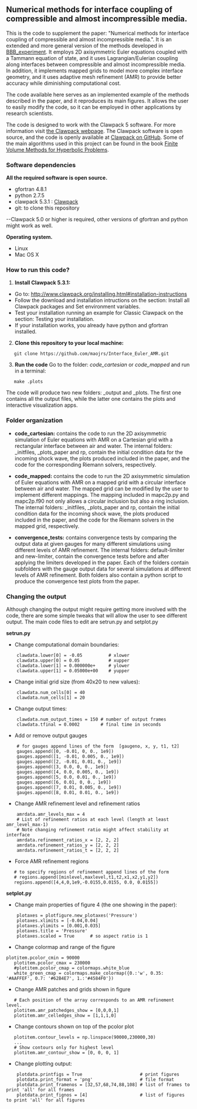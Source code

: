 ## Numerical methods for interface coupling of compressible and almost incompressible media.

This is the code to supplement the paper: "Numerical methods for interface coupling of compressible and almost incompressible media.". It is an extended and more general version of the methods developed in [BBB_experiment](https://github.com/maojrs/BBB_experiment). It employs 2D axisymmetric Euler equations coupled with a Tammann equation of state, and it uses Lagrangian/Eulerian coupling along interfaces between compressible and almost incompressible media. In addition, it implements mapped grids to model more complex interface geometry, and it uses adaptive mesh refinement (AMR) to provide better accuracy while diminishing computational cost.

The code available here serves as an implemented example of the methods described in the paper, and it reproduces its main figures. It allows the user to easily modify the code, so it can be employed in other applications by research scientists. 

The code is designed to work with the Clawpack 5 software. For more information visit [the Clawpack webpage](http://www.clawpack.org/ ). The Clawpack software is open source, and the code is openly available at [Clawpack on GitHub](https://github.com/clawpack/clawpack). Some of the main algorithms used in this project can be found in the book [Finite Volume Methods for Hyperbolic Problems](http://depts.washington.edu/clawpack/book.html).

### Software dependencies
**All the required software is open source.**
* gfortran 4.8.1 
* python 2.7.5
* clawpack 5.3.1 : [Clawpack](http://www.clawpack.org/ )
* git: to clone this repository

--Clawpack 5.0 or higher is required, other versions of gfortran and python might work as well.

**Operating system.**
* Linux
* Mac OS X

### How to run this code?
1. **Install Clawpack 5.3.1:**
  * Go to: http://www.clawpack.org/installing.html#installation-instructions
  * Follow the download and installation intructions on the section: Install all Clawpack packages and Set environment variables.
  * Test your installation running an example for Classic Clawpack on the section: Testing your installation.
  * If your installation works, you already have python and gfortran installed.

2. **Clone this repository to your local machine:**

 ```
    git clone https://github.com/maojrs/Interface_Euler_AMR.git
 ```

3. **Run the code**
Go to the folder: *code_cartesian* or *code_mapped* and run in a terminal:

 ```
    make .plots
 ```

The code will produce two new folders: _output and _plots. The first one contains all the output files, while the latter one contains the plots and interactive visualization apps.

### Folder organization

* **code_cartesian:** contains the code to run the 2D axisymmetric simulation of Euler equations with AMR on a Cartesian grid with a rectangular interface between air and water. The internal folders: _initfiles, _plots_paper and rp, contain the initial condition data for the incoming shock wave, the plots produced included in the paper, and the code for the corresponding Riemann solvers, respectively.

* **code_mapped:**  contains the code to run the 2D axisymmetric simulation of Euler equations with AMR on a mapped grid with a circular interface between air and water. The mapped grid can be modified by the user to implement different mappings. The mapping included in mapc2p.py and mapc2p.f90 not only allows a circular inclusion but also a ring inclusion. The internal folders: _initfiles, _plots_paper and rp, contain the initial condition data for the incoming shock wave, the plots produced included in the paper, and the code for the Riemann solvers in the mapped grid, respectively.

* **convergence_tests:** contains convergence tests by comparing the output data at given gauges for many different simulations using different levels of AMR refinement. The internal folders: default-limiter and new-limiter, contain the convergence tests before and after applying the limiters developed in the paper. Each of the folders contain subfolders with the gauge output data for several simulations at different levels of AMR refinement. Both folders also contain a python script to produce the convergence test plots from the paper. 

### Changing the output
Although changing the output might require getting more involved with the code, there are some simple tweaks that will allow the user to see different output. The main code files to edit are setrun.py and setplot.py

**setrun.py**

* Change computational domain boundaries:

```
    clawdata.lower[0] = -0.05          # xlower
    clawdata.upper[0] = 0.05           # xupper
    clawdata.lower[1] = 0.000000e+     # ylower
    clawdata.upper[1] = 0.05000e+00    # yupper
```

* Change initial grid size (from 40x20 to new values):

```
    clawdata.num_cells[0] = 40
    clawdata.num_cells[1] = 20
```

* Change output times:

```
    clawdata.num_output_times = 150 # number of output frames
    clawdata.tfinal = 0.0002        # final time in seconds
```

* Add or remove output gauges
```
    # for gauges append lines of the form  [gaugeno, x, y, t1, t2]
    gauges.append([0, -0.01, 0, 0., 1e9])
    gauges.append([1, -0.01, 0.005, 0., 1e9])
    gauges.append([2, -0.01, 0.01, 0., 1e9])
    gauges.append([3, 0.0, 0, 0., 1e9])
    gauges.append([4, 0.0, 0.005, 0., 1e9])
    gauges.append([5, 0.0, 0.01, 0., 1e9])
    gauges.append([6, 0.01, 0, 0., 1e9])
    gauges.append([7, 0.01, 0.005, 0., 1e9])
    gauges.append([8, 0.01, 0.01, 0., 1e9])
```

* Change AMR refinement level and refinement ratios
```
    amrdata.amr_levels_max = 4
    # List of refinement ratios at each level (length at least amr_level_max-1)
    # Note changing refinement ratio might affect stability at interface
    amrdata.refinement_ratios_x = [2, 2, 2]
    amrdata.refinement_ratios_y = [2, 2, 2]
    amrdata.refinement_ratios_t = [2, 2, 2]
 ```
 
 * Force AMR refinement regions
 ```
    # to specify regions of refinement append lines of the form
    # regions.append([minlevel,maxlevel,t1,t2,x1,x2,y1,y2])
    regions.append([4,4,0,1e9,-0.0155,0.0155, 0.0, 0.0155])
```
**setplot.py**

* Change main properties of figure 4 (the one showing in the paper):

```
    plotaxes = plotfigure.new_plotaxes('Pressure')
    plotaxes.xlimits = [-0.04,0.04] 
    plotaxes.ylimits = [0.001,0.035]
    plotaxes.title = 'Pressure'
    plotaxes.scaled = True      # so aspect ratio is 1   
 ``` 
 * Change colormap and range of the figure
 
 ```
 plotitem.pcolor_cmin = 90000
    plotitem.pcolor_cmax = 230000
    #plotitem.pcolor_cmap = colormaps.white_blue
    white_green_cmap = colormaps.make_colormap({0.:'w', 0.35: '#AAFFEF', 0.7: '#62B4E7', 1.:'#4584F0'})
 ```
 
 * Change AMR patches and grids shown in figure
 ```
    # Each position of the array corresponds to an AMR refinement level.
    plotitem.amr_patchedges_show = [0,0,0,1] 
    plotitem.amr_celledges_show = [1,1,1,0] 
 ```
 
 * Change contours shown on top of the pcolor plot
 ```
    plotitem.contour_levels = np.linspace(90000,230000,30)
    ...
    # Show contours only for highest level 
    plotitem.amr_contour_show = [0, 0, 0, 1]
 ```
 
* Change plotting output:

```
    plotdata.printfigs = True                      # print figures
    plotdata.print_format = 'png'                  # file format
    plotdata.print_framenos = [32,57,68,74,88,108] # list of frames to print 'all' for all frames
    plotdata.print_fignos = [4]                    # list of figures to print 'all' for all figures
```
